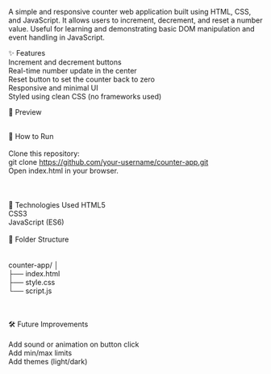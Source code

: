 A simple and responsive counter web application built using HTML, CSS, and JavaScript. It allows users to increment, decrement, and reset a number value. Useful for learning and demonstrating basic DOM manipulation and event handling in JavaScript.

✨ Features <br>
Increment and decrement buttons
<br>
Real-time number update in the center
<br>
Reset button to set the counter back to zero
<br>
Responsive and minimal UI
<br>
Styled using clean CSS (no frameworks used)

📸 Preview <br><br>

🚀 How to Run
<br><br>
Clone this repository:
<br>
git clone https://github.com/your-username/counter-app.git <br>
Open index.html in your browser.
<br> <br><br><br>
🧠 Technologies Used
HTML5
<br>
CSS3
<br>
JavaScript (ES6)
<br>
<br>
📂 Folder Structure <br>
<br>  
counter-app/
│ <br>
├── index.html <br>
├── style.css <br>
└── script.js <br>

<br><br>
🛠️ Future Improvements <br><br>
Add sound or animation on button click<br>
Add min/max limits<br>
Add themes (light/dark) <br>

